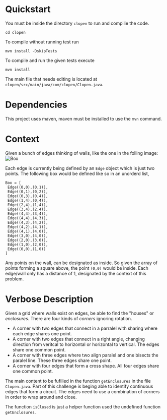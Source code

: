 # Quickstart

You must be inside the directory `clopen` to run and compilie the code.

    cd clopen

To compile without running test run

    mvn install -DskipTests
	
To compile and run the given tests execute

    mvn install

The main file that needs editing is located at `clopen/src/main/java/com/clopen/Clopen.java`.

# Dependencies

This project uses maven, maven must be installed to use the `mvn` command.

# Context

Given a bunch of edges thinking of walls, like the one in the folling image: ![Box](https://i.postimg.cc/WpYzxM4Y/box.png)

Each edge is currently being defined by an `Edge` object which is just two points. The following box would be defined like so in an unorderd list, 

	Box = [
	 Edge((0,0),(0,1)),
	 Edge((0,1),(0,2)),
	 Edge((0,3),(0,4)),
	 Edge((1,4),(0,4)),
	 Edge((2,4),(1,4)),
	 Edge((3,4),(2,4)),
	 Edge((4,4),(3,4)),
	 Edge((4,4),(4,3)),
	 Edge((4,3),(4,2)),
	 Edge((4,2),(4,1)),
	 Edge((4,1),(4,0)),
	 Edge((3,0),(4,0)),
	 Edge((2,0),(3,0)),
	 Edge((1,0),(2,0)),
	 Edge((0,0),(1,0))
	]
	
Any points on the wall, can be designated as inside. So given the array of points forming a square above, the point `(0,0)` would be inside. Each edge/wall only has a distance of 1, designated by the context of this problem.

# Verbose Description

Given a grid where walls exist on edges, be able to find the "houses" or *enclosures*. There are four kinds of *corners* ignoring rotation.

 - A corner with two edges that connect in a parralel with sharing where each edge shares one point.
 - A corner with two edges that connect in a right angle, changing direction from veritcal to horizontal or horizontal to vertical. The edges share one common point.
 - A corner with three edges where two align paralel and one bisects the paralel line. These three edges share one point.
 - A corner with four edges that form a cross shape. All four edges share one common point.
 
The main content to be fufilled in the function `getEnclosures` in the file `Clopen.java`. Part of this challenge is beging able to identify continuous edges that form a circuit. The edges need to use a combination of corners in order to wrap around and close.
 
The function `isClosed` is just a helper function used the undefined function `getEnclosures`.

